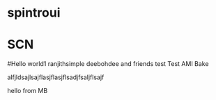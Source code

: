 # spintroui
# SCN
#Hello world1
ranjithsimple
deebohdee and friends
test
Test AMI Bake

alfjldsajlsajflasjflasjflsadjfsaljflsajf

hello from MB
